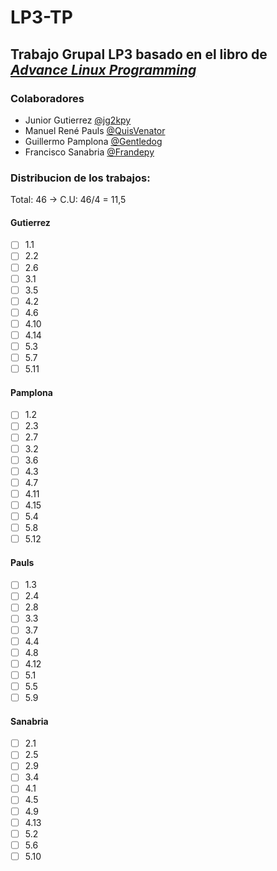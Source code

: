 # LP3-TP
## Trabajo Grupal LP3 basado en el libro de [_Advance Linux Programming_](https://richard.esplins.org/static/downloads/linux_book.pdf)

### Colaboradores
* Junior Gutierrez [@jg2kpy](https://github.com/jg2kpy)
* Manuel René Pauls [@QuisVenator](https://github.com/QuisVenator)
* Guillermo Pamplona [@Gentledog](https://github.com/guigapamplona)
* Francisco Sanabria [@Frandepy](https://github.com/frandepy2)

### Distribucion de los trabajos: 

Total: 46 -> C.U: 46/4 = 11,5

#### Gutierrez
 - [ ] 1.1
 - [ ] 2.2
 - [ ] 2.6
 - [ ] 3.1
 - [ ] 3.5
 - [ ] 4.2
 - [ ] 4.6
 - [ ] 4.10
 - [ ] 4.14
 - [ ] 5.3
 - [ ] 5.7
 - [ ] 5.11

#### Pamplona
 - [ ] 1.2
 - [ ] 2.3
 - [ ] 2.7
 - [ ] 3.2
 - [ ] 3.6
 - [ ] 4.3
 - [ ] 4.7
 - [ ] 4.11
 - [ ] 4.15
 - [ ] 5.4
 - [ ] 5.8
 - [ ] 5.12

#### Pauls
 - [ ] 1.3
 - [ ] 2.4
 - [ ] 2.8
 - [ ] 3.3
 - [ ] 3.7
 - [ ] 4.4
 - [ ] 4.8
 - [ ] 4.12
 - [ ] 5.1
 - [ ] 5.5
 - [ ] 5.9

#### Sanabria
 - [ ] 2.1
 - [ ] 2.5
 - [ ] 2.9
 - [ ] 3.4
 - [ ] 4.1
 - [ ] 4.5
 - [ ] 4.9
 - [ ] 4.13
 - [ ] 5.2
 - [ ] 5.6
 - [ ] 5.10

